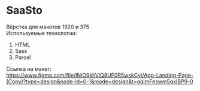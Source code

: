 # SaaSto
Вёрстка для макетов 1920 и 375  
Используемые технологии:
1. HTML
2. Sass
3. Parcel  

Ссылка на макет: https://www.figma.com/file/INiO9khVlQ8UF0R5wskCyi/App-Landing-Page-(Copy)?type=design&node-id=0-1&mode=design&t=ggimFeswm5qxIBP9-0